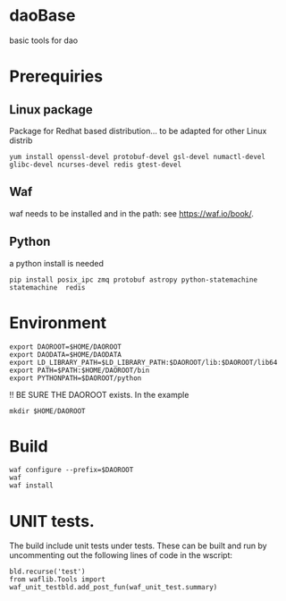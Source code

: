 # daoBase
basic tools for dao

# Prerequiries
## Linux package
Package for Redhat based distribution... to be adapted for other Linux distrib
```
yum install openssl-devel protobuf-devel gsl-devel numactl-devel glibc-devel ncurses-devel redis gtest-devel
```
## Waf
waf needs to be installed and in the path: see https://waf.io/book/.  

## Python
a python install is needed

```
pip install posix_ipc zmq protobuf astropy python-statemachine statemachine  redis
```

# Environment
```
export DAOROOT=$HOME/DAOROOT
export DAODATA=$HOME/DAODATA
export LD_LIBRARY_PATH=$LD_LIBRARY_PATH:$DAOROOT/lib:$DAOROOT/lib64
export PATH=$PATH:$HOME/DAOROOT/bin
export PYTHONPATH=$DAOROOT/python

```
!! BE SURE THE DAOROOT exists. In the example
```
mkdir $HOME/DAOROOT
```
# Build
```
waf configure --prefix=$DAOROOT
waf
waf install
```


# UNIT tests.

The build include unit tests under tests. These can be built and run by uncommenting out the following lines of code in the wscript:

	bld.recurse('test')
	from waflib.Tools import
	waf_unit_testbld.add_post_fun(waf_unit_test.summary)
